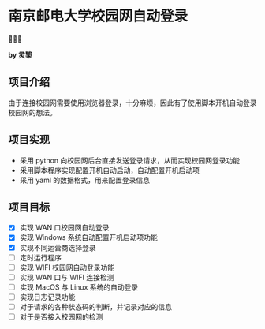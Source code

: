 # 南京邮电大学校园网自动登录

🚀🚀🚀

**by 灵檠**

## 项目介绍

由于连接校园网需要使用浏览器登录，十分麻烦，因此有了使用脚本开机自动登录校园网的想法。

## 项目实现

- 采用 python 向校园网后台直接发送登录请求，从而实现校园网登录功能
- 采用脚本程序实现配置开机自动启动，自动配置开机启动项
- 采用 yaml 的数据格式，用来配置登录信息

## 项目目标

- [x] 实现 WAN 口校园网自动登录
- [x] 实现 Windows 系统自动配置开机启动项功能
- [x] 实现不同运营商选择登录
- [ ] 定时运行程序
- [ ] 实现 WIFI 校园网自动登录功能
- [ ] 实现 WAN 口与 WIFI 连接检测
- [ ] 实现 MacOS 与 Linux 系统的自动登录
- [ ] 实现日志记录功能
- [ ] 对于请求的各种状态码的判断，并记录对应的信息
- [ ] 对于是否接入校园网的检测
